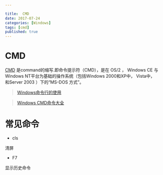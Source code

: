 ```yaml
---

title:  CMD
date: 2017-07-24
categories: [Windows]
tags: [cmd]
published: true
---
```


# CMD

[CMD](https://baike.baidu.com/item/CMD%E5%91%BD%E4%BB%A4?fr=aladdin)
是command的缩写.即命令提示符（CMD），是在 OS/2 ， Windows CE 与 Windows NT平台为基础的操作系统（包括Windows 2000和XP中， Vista中，
和Server 2003 ）下的“MS-DOS 方式”。


> [Windows命令行的使用](http://blog.csdn.net/stpeace/article/details/9021641)

> [Windows CMD命令大全](http://greatverve.cnblogs.com/archive/2011/12/09/windows-cmd.html)


# 常见命令

- cls

清屏

- F7

显示历史命令




